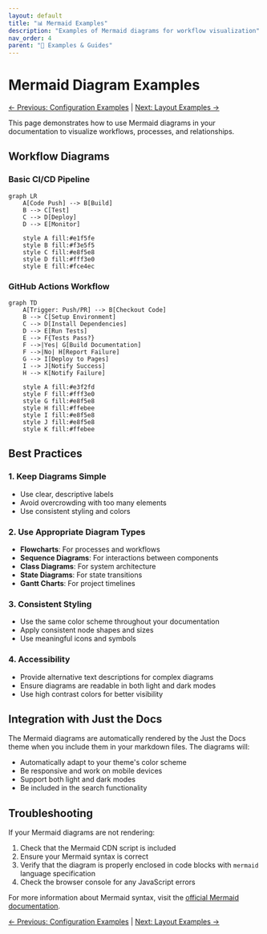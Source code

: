 ```yaml
---
layout: default
title: "📊 Mermaid Examples"
description: "Examples of Mermaid diagrams for workflow visualization"
nav_order: 4
parent: "📖 Examples & Guides"
---
```


# Mermaid Diagram Examples

[← Previous: Configuration Examples](configuration-examples.md) | [Next: Layout Examples →](minimal-example.md)

This page demonstrates how to use Mermaid diagrams in your documentation to visualize workflows, processes, and relationships.

## Workflow Diagrams

### Basic CI/CD Pipeline

```mermaid
graph LR
    A[Code Push] --> B[Build]
    B --> C[Test]
    C --> D[Deploy]
    D --> E[Monitor]
    
    style A fill:#e1f5fe
    style B fill:#f3e5f5
    style C fill:#e8f5e8
    style D fill:#fff3e0
    style E fill:#fce4ec
```

### GitHub Actions Workflow

```mermaid
graph TD
    A[Trigger: Push/PR] --> B[Checkout Code]
    B --> C[Setup Environment]
    C --> D[Install Dependencies]
    D --> E[Run Tests]
    E --> F{Tests Pass?}
    F -->|Yes| G[Build Documentation]
    F -->|No| H[Report Failure]
    G --> I[Deploy to Pages]
    I --> J[Notify Success]
    H --> K[Notify Failure]
    
    style A fill:#e3f2fd
    style F fill:#fff3e0
    style G fill:#e8f5e8
    style H fill:#ffebee
    style I fill:#e8f5e8
    style J fill:#e8f5e8
    style K fill:#ffebee
```

## Best Practices

### 1. Keep Diagrams Simple
- Use clear, descriptive labels
- Avoid overcrowding with too many elements
- Use consistent styling and colors

### 2. Use Appropriate Diagram Types
- **Flowcharts**: For processes and workflows
- **Sequence Diagrams**: For interactions between components
- **Class Diagrams**: For system architecture
- **State Diagrams**: For state transitions
- **Gantt Charts**: For project timelines

### 3. Consistent Styling
- Use the same color scheme throughout your documentation
- Apply consistent node shapes and sizes
- Use meaningful icons and symbols

### 4. Accessibility
- Provide alternative text descriptions for complex diagrams
- Ensure diagrams are readable in both light and dark modes
- Use high contrast colors for better visibility

## Integration with Just the Docs

The Mermaid diagrams are automatically rendered by the Just the Docs theme when you include them in your markdown files. The diagrams will:

- Automatically adapt to your theme's color scheme
- Be responsive and work on mobile devices
- Support both light and dark modes
- Be included in the search functionality

## Troubleshooting

If your Mermaid diagrams are not rendering:

1. Check that the Mermaid CDN script is included
2. Ensure your Mermaid syntax is correct
3. Verify that the diagram is properly enclosed in code blocks with `mermaid` language specification
4. Check the browser console for any JavaScript errors

For more information about Mermaid syntax, visit the [official Mermaid documentation](https://mermaid-js.github.io/mermaid/).

[← Previous: Configuration Examples](configuration-examples.md) | [Next: Layout Examples →](minimal-example.md)

<script src="https://cdn.jsdelivr.net/npm/mermaid@10.6.1/dist/mermaid.min.js"></script>
<script>
  mermaid.initialize({ startOnLoad: true });
</script>
